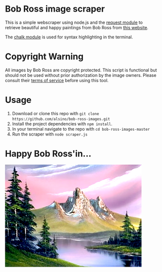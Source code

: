 # Bob Ross image scraper

This is a simple webscraper using node.js and the [request module](https://github.com/request/request#readme) to retrieve beautiful and happy paintings from Bob Ross from [this website](https://www.twoinchbrush.com/).

The [chalk module](https://github.com/chalk/chalk#readme) is used for syntax highlighting in the terminal.

# Copyright Warning
All images by Bob Ross are copyright protected. This script is functional but should not be used without prior authorization by the image owners. Please consult their [terms of service](https://www.twoinchbrush.com/terms-of-service) before using this tool.

# Usage

1. Download or clone this repo with `git clone https://github.com/alsino/bob-ross-images.git`
2. Install the project dependencies with `npm install`.
3. In your terminal navigate to the repo with `cd bob-ross-images-master`
4. Run the scraper with `node scraper.js`

# Happy Bob Ross'in...

![A nice image](https://raw.githubusercontent.com/alsino/bob-ross-images/master/sample-image.png)
